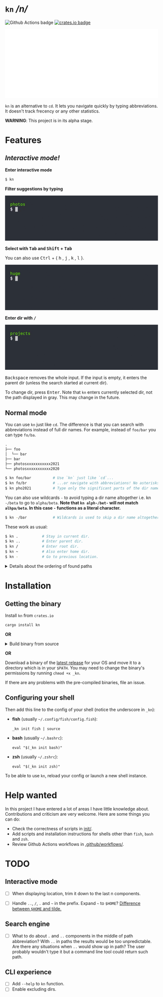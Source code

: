# `kn` */n/*

![Github Actions badge](https://github.com/micouy/kn/actions/workflows/tests.yml/badge.svg)
[![crates.io badge](https://img.shields.io/crates/v/kn.svg)](https://crates.io/crates/kn)

<p align="center">
<img src="assets/demo.svg" />
</p>

`kn` is an alternative to `cd`. It lets you navigate quickly by typing abbreviations. It doesn't track frecency or any other statistics.

**WARNING**: This project is in its alpha stage.


# Features

## *Interactive mode!*

**Enter interactive mode**
```bash
$ kn
```

**Filter suggestions by typing**

![demo](assets/filter.gif)

**Select with <kbd>Tab</kbd> and <kbd>Shift</kbd> + <kbd>Tab</kbd>**

You can also use <kbd>Ctrl</kbd> + { <kbd>h</kbd> , <kbd>j</kbd> , <kbd>k</kbd> , <kbd>l</kbd> }.

![demo](assets/select.gif)

**Enter dir with <kbd>/</kbd>**

![demo](assets/enter-dir.gif)

<kbd>Backspace</kbd> removes the whole input. If the input is empty, it enters the parent dir (unless the search started at current dir).

To change dir, press <kbd>Enter</kbd>. Note that `kn` enters currently selected dir, not the path displayed in gray. This may change in the future.


## Normal mode

You can use `kn` just like `cd`. The difference is that you can search with abbreviations instead of full dir names. For example, instead of `foo/bar` you can type `fo/ba`.

```
.
├── foo
│  └── bar
├── bar
├── photosxxxxxxxxxxx2021
└── photosxxxxxxxxxxx2020
```

```bash
$ kn foo/bar          # Use `kn` just like `cd`...
$ kn fo/br            # ...or navigate with abbreviations! No asterisks required.
$ kn pho2021          # Type only the significant parts of the dir name. You can skip the middle part.
```

You can also use wildcards `-` to avoid typing a dir name altogether i.e. kn `-/beta` to go to `alpha/beta`. **Note that `kn alph-/bet-` will not match `alhpa/beta`. In this case `-` functions as a literal character.**

```bash
$ kn -/bar            # Wildcards is used to skip a dir name altogether (changes dir to ./foo/bar/).
```

These work as usual:

```bash
$ kn .           # Stay in current dir.
$ kn ..          # Enter parent dir.
$ kn /           # Enter root dir.
$ kn ~           # Also enter home dir.
$ kn -           # Go to previous location.
```

<details>
<summary>Details about the ordering of found paths</summary>
If `kn` finds many matching paths with the same number of components it orders them in such a way:

1. Complete matches before partial matches. All matches by wildcards are equal. There can't be a wildcard and a complete/partial match at the same depth.
2. Partial matches with smaller Levenshtein distance first.
3. The first component (the component at the smallest depth) is the most significant and so on.

Running `kn a/-/b` on paths below returns them in the following order:

```
apple/x/b      Partial(4) / Wildcard / Complete      1.
               =            =          !=
apple/y/bee    Partial(4) / Wildcard / Partial(_)    2.
```

```
apple/x/bo     Partial(4) / Wildcard / Partial(1)    1.
               =            =          !=
apple/y/bee    Partial(4) / Wildcard / Partial(2)    2.
```

```
a/x/bo         Complete   / Wildcard / Partial(1)    1.
               !=           -          -
apple/y/b      Partial(4) / Wildcard / Complete      2.
```
</details>


# Installation

## Getting the binary

Install `kn` from `crates.io`

```bash
cargo install kn
```

**OR**

<details>
<summary>Build binary from source</summary>

1. `git clone https://github.com/micouy/kn.git`
2. `cd kn`
3. Put the binary in a folder that is in `PATH`:

   `cargo build -Z unstable-options --out-dir DIR_IN_PATH --release`

   Or just build it and copy the binary to that dir:

   `cargo build --release`

   `cp target/release/_kn DIR_IN_PATH`
</details>

**OR**

Download a binary of the [latest release](https://github.com/micouy/kn/releases/latest) for your OS and move it to a directory which is in your `$PATH`. You may need to change the binary's permissions by running `chmod +x _kn`.

If there are any problems with the pre-compiled binaries, file an issue.


## Configuring your shell

Then add this line to the config of your shell (notice the underscore in `_kn`):

* **fish** (usually `~/.config/fish/config.fish`):

  `_kn init fish | source`
* **bash** (usually `~/.bashrc`):

  `eval "$(_kn init bash)"`

* **zsh** (usually `~/.zshrc`):

  `eval "$(_kn init zsh)"`

To be able to use `kn`, reload your config or launch a new shell instance.


# Help wanted

In this project I have entered a lot of areas I have little knowledge about. Contributions and criticism are very welcome. Here are some things you can do:

- Check the correctness of scripts in [init/](init/).
- Add scripts and installation instructions for shells other than `fish`, `bash` and `zsh`.
- Review Github Actions workflows in [.github/workflows/](.github/workflows/).


# TODO

## Interactive mode

- [ ] When displaying location, trim it down to the last n components.
- [ ] Handle `..`, `/`, `.` and `~` in the prefix. Expand `~` to `$HOME`? [Difference between `$HOME` and tilde.](https://stackoverflow.com/questions/11587343/difference-between-home-and-tilde)


## Search engine

- [ ] What to do about `.` and `..` components in the middle of path abbreviation? With `..` in paths the results would be too unpredictable. Are there any situations when `..` would show up in path? The user probably wouldn't type it but a command line tool could return such path.


## CLI experience

- [ ] Add `--help` to `kn` function.
- [ ] Enable excluding dirs.
